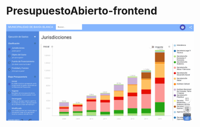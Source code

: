 # PresupuestoAbierto-frontend

![screencast](https://raw.githubusercontent.com/jazzido/PresupuestoAbierto-frontend/master/screencast.gif)
